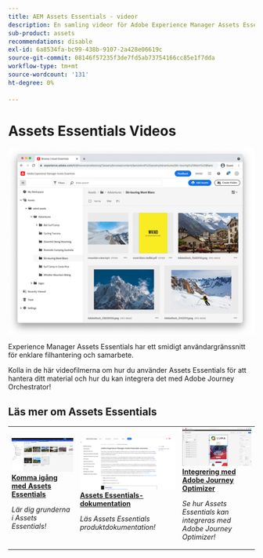 ```yaml
---
title: AEM Assets Essentials - videor
description: En samling videor för Adobe Experience Manager Assets Essentials
sub-product: assets
recommendations: disable
exl-id: 6a8534fa-bc99-438b-9107-2a428e06619c
source-git-commit: 08146f57235f3de7fd5ab73754166cc85e1f7dda
workflow-type: tm+mt
source-wordcount: '131'
ht-degree: 0%

---
```


# Assets Essentials Videos

![Assets Essentials](./assets/overview/hero.png)

Experience Manager Assets Essentials har ett smidigt användargränssnitt för enklare filhantering och samarbete.

Kolla in de här videofilmerna om hur du använder Assets Essentials för att hantera ditt material och hur du kan integrera det med Adobe Journey Orchestrator!

## Läs mer om Assets Essentials

<table>
<td>
   <a href="./basics/managing.md">
   <img alt="Komma igång med Assets Essentials" src="./assets/overview/getting-started.png" />
   </a>
   <div>
      <a href="./basics/managing.md">
      <strong>Komma igång med Assets Essentials</strong>
      </a>
   </div>
   <p>
      <em>Lär dig grunderna i Assets Essentials!</em>
   </p>
</td>
<td>
   <a href="https://experienceleague.adobe.com/docs/experience-manager-assets-essentials/help/introduction.html">
   <img alt="" src="./assets/overview/assets-essentials-docs.png"/>
   </a>
   <div>
      <a href="https://experienceleague.adobe.com/docs/experience-manager-assets-essentials/help/introduction.html">
      <strong>Assets Essentials-dokumentation</strong>
      </a>
   </div>
   <p>
      <em>Läs Assets Essentials produktdokumentation!</em>
   <p>
</td>
<td>
   <a href="https://experienceleague.adobe.com/docs/journey-optimizer-learn/tutorials/create-messages/create-email-content-with-the-message-editor.html">
   <img alt="Adobe Journey Optimizer" src="./assets/overview/adobe-journey-optimizer.png" />
   </a>
   <div>
      <a href="https://experienceleague.adobe.com/docs/journey-optimizer-learn/tutorials/create-messages/create-email-content-with-the-message-editor.html">
      <strong>Integrering med Adobe Journey Optimizer</strong>
      </a>
   </div>
   <p>
      <em>Se hur Assets Essentials kan integreras med Adobe Journey Optimizer!</em>
   <p>
</td>
</table>
